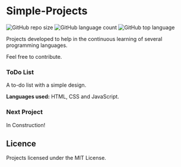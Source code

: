 
# Simple-Projects

![GitHub repo size](https://img.shields.io/github/repo-size/EmanuelCastanho/Simple-Projects)
![GitHub language count](https://img.shields.io/github/languages/count/EmanuelCastanho/Simple-Projects)
![GitHub top language](https://img.shields.io/github/languages/top/EmanuelCastanho/Simple-Projects)

Projects developed to help in the continuous learning of several programming languages.

Feel free to contribute.

### ToDo List

A to-do list with a simple design.

**Languages used:** HTML, CSS and JavaScript.

### Next Project

In Construction!

## Licence

Projects licensed under the MIT License.
